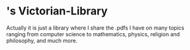 # 's Victorian-Library
Actually it is just a library where I share the .pdfs I have on many topics ranging from computer science to mathematics, physics, religion and philosophy, and much more.
